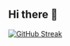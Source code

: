 ## Hi there 👋

[![GitHub Streak](https://streak-stats.demolab.com/?user=DenverCoder1)](https://git.io/streak-stats)

